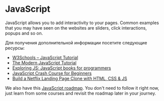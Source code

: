 # JavaScript

JavaScript allows you to add interactivity to your pages. Common examples that you may have seen on the websites are sliders, click interactions, popups and so on.

Для получения дополнительной информации посетите следующие ресурсы:

- [W3Schools – JavaScript Tutorial](https://www.w3schools.com/js/)
- [The Modern JavaScript Tutorial](https://javascript.info/)
- [Exploring JS: JavaScript books for programmers](https://exploringjs.com/)
- [JavaScript Crash Course for Beginners](https://youtu.be/hdI2bqOjy3c?t=2)
- [Build a Netflix Landing Page Clone with HTML, CSS & JS](https://youtu.be/P7t13SGytRk)

We also have this [JavaScript roadmap](/javascript). You don't need to follow it right now, just learn from some courses and revisit the roadmap later in your journey.
